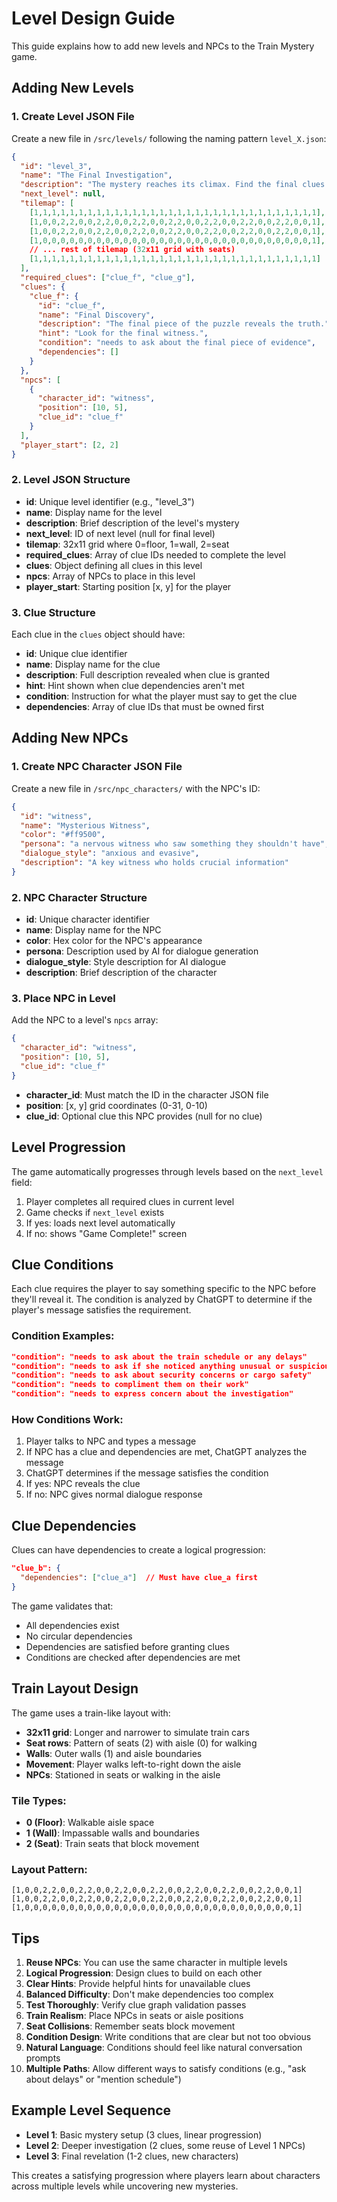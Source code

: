 # Level Design Guide

This guide explains how to add new levels and NPCs to the Train Mystery game.

## Adding New Levels

### 1. Create Level JSON File

Create a new file in `/src/levels/` following the naming pattern `level_X.json`:

```json
{
  "id": "level_3",
  "name": "The Final Investigation",
  "description": "The mystery reaches its climax. Find the final clues.",
  "next_level": null,
  "tilemap": [
    [1,1,1,1,1,1,1,1,1,1,1,1,1,1,1,1,1,1,1,1,1,1,1,1,1,1,1,1,1,1,1,1],
    [1,0,0,2,2,0,0,2,2,0,0,2,2,0,0,2,2,0,0,2,2,0,0,2,2,0,0,2,2,0,0,1],
    [1,0,0,2,2,0,0,2,2,0,0,2,2,0,0,2,2,0,0,2,2,0,0,2,2,0,0,2,2,0,0,1],
    [1,0,0,0,0,0,0,0,0,0,0,0,0,0,0,0,0,0,0,0,0,0,0,0,0,0,0,0,0,0,0,1],
    // ... rest of tilemap (32x11 grid with seats)
    [1,1,1,1,1,1,1,1,1,1,1,1,1,1,1,1,1,1,1,1,1,1,1,1,1,1,1,1,1,1,1,1]
  ],
  "required_clues": ["clue_f", "clue_g"],
  "clues": {
    "clue_f": {
      "id": "clue_f",
      "name": "Final Discovery",
      "description": "The final piece of the puzzle reveals the truth.",
      "hint": "Look for the final witness.",
      "condition": "needs to ask about the final piece of evidence",
      "dependencies": []
    }
  },
  "npcs": [
    {
      "character_id": "witness",
      "position": [10, 5],
      "clue_id": "clue_f"
    }
  ],
  "player_start": [2, 2]
}
```

### 2. Level JSON Structure

- **id**: Unique level identifier (e.g., "level_3")
- **name**: Display name for the level
- **description**: Brief description of the level's mystery
- **next_level**: ID of next level (null for final level)
- **tilemap**: 32x11 grid where 0=floor, 1=wall, 2=seat
- **required_clues**: Array of clue IDs needed to complete the level
- **clues**: Object defining all clues in this level
- **npcs**: Array of NPCs to place in this level
- **player_start**: Starting position [x, y] for the player

### 3. Clue Structure

Each clue in the `clues` object should have:

- **id**: Unique clue identifier
- **name**: Display name for the clue
- **description**: Full description revealed when clue is granted
- **hint**: Hint shown when clue dependencies aren't met
- **condition**: Instruction for what the player must say to get the clue
- **dependencies**: Array of clue IDs that must be owned first

## Adding New NPCs

### 1. Create NPC Character JSON File

Create a new file in `/src/npc_characters/` with the NPC's ID:

```json
{
  "id": "witness",
  "name": "Mysterious Witness",
  "color": "#ff9500",
  "persona": "a nervous witness who saw something they shouldn't have",
  "dialogue_style": "anxious and evasive",
  "description": "A key witness who holds crucial information"
}
```

### 2. NPC Character Structure

- **id**: Unique character identifier
- **name**: Display name for the NPC
- **color**: Hex color for the NPC's appearance
- **persona**: Description used by AI for dialogue generation
- **dialogue_style**: Style description for AI dialogue
- **description**: Brief description of the character

### 3. Place NPC in Level

Add the NPC to a level's `npcs` array:

```json
{
  "character_id": "witness",
  "position": [10, 5],
  "clue_id": "clue_f"
}
```

- **character_id**: Must match the ID in the character JSON file
- **position**: [x, y] grid coordinates (0-31, 0-10)
- **clue_id**: Optional clue this NPC provides (null for no clue)

## Level Progression

The game automatically progresses through levels based on the `next_level` field:

1. Player completes all required clues in current level
2. Game checks if `next_level` exists
3. If yes: loads next level automatically
4. If no: shows "Game Complete!" screen

## Clue Conditions

Each clue requires the player to say something specific to the NPC before they'll reveal it. The condition is analyzed by ChatGPT to determine if the player's message satisfies the requirement.

### Condition Examples:
```json
"condition": "needs to ask about the train schedule or any delays"
"condition": "needs to ask if she noticed anything unusual or suspicious"
"condition": "needs to ask about security concerns or cargo safety"
"condition": "needs to compliment them on their work"
"condition": "needs to express concern about the investigation"
```

### How Conditions Work:
1. Player talks to NPC and types a message
2. If NPC has a clue and dependencies are met, ChatGPT analyzes the message
3. ChatGPT determines if the message satisfies the condition
4. If yes: NPC reveals the clue
5. If no: NPC gives normal dialogue response

## Clue Dependencies

Clues can have dependencies to create a logical progression:

```json
"clue_b": {
  "dependencies": ["clue_a"]  // Must have clue_a first
}
```

The game validates that:
- All dependencies exist
- No circular dependencies
- Dependencies are satisfied before granting clues
- Conditions are checked after dependencies are met

## Train Layout Design

The game uses a train-like layout with:

- **32x11 grid**: Longer and narrower to simulate train cars
- **Seat rows**: Pattern of seats (2) with aisle (0) for walking
- **Walls**: Outer walls (1) and aisle boundaries
- **Movement**: Player walks left-to-right down the aisle
- **NPCs**: Stationed in seats or walking in the aisle

### Tile Types:
- **0 (Floor)**: Walkable aisle space
- **1 (Wall)**: Impassable walls and boundaries  
- **2 (Seat)**: Train seats that block movement

### Layout Pattern:
```
[1,0,0,2,2,0,0,2,2,0,0,2,2,0,0,2,2,0,0,2,2,0,0,2,2,0,0,2,2,0,0,1]
[1,0,0,2,2,0,0,2,2,0,0,2,2,0,0,2,2,0,0,2,2,0,0,2,2,0,0,2,2,0,0,1]
[1,0,0,0,0,0,0,0,0,0,0,0,0,0,0,0,0,0,0,0,0,0,0,0,0,0,0,0,0,0,0,1]
```

## Tips

1. **Reuse NPCs**: You can use the same character in multiple levels
2. **Logical Progression**: Design clues to build on each other
3. **Clear Hints**: Provide helpful hints for unavailable clues
4. **Balanced Difficulty**: Don't make dependencies too complex
5. **Test Thoroughly**: Verify clue graph validation passes
6. **Train Realism**: Place NPCs in seats or aisle positions
7. **Seat Collisions**: Remember seats block movement
8. **Condition Design**: Write conditions that are clear but not too obvious
9. **Natural Language**: Conditions should feel like natural conversation prompts
10. **Multiple Paths**: Allow different ways to satisfy conditions (e.g., "ask about delays" or "mention schedule")

## Example Level Sequence

- **Level 1**: Basic mystery setup (3 clues, linear progression)
- **Level 2**: Deeper investigation (2 clues, some reuse of Level 1 NPCs)
- **Level 3**: Final revelation (1-2 clues, new characters)

This creates a satisfying progression where players learn about characters across multiple levels while uncovering new mysteries.
